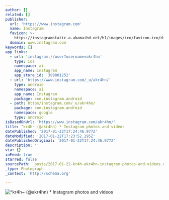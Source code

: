 ```yaml
---
author: []
related: []
publisher:
  url: 'https://www.instagram.com'
  name: Instagram
  favicon: >-
    https://instagramstatic-a.akamaihd.net/h1/images/ico/favicon.ico/dfa85bb1fd63.ico
  domain: www.instagram.com
keywords: []
app_links:
  - url: 'instagram://user?username=akr4hn'
    type: ios
    namespace: ai
    app_name: Instagram
    app_store_id: '389801252'
  - url: 'https://www.instagram.com/_u/akr4hn/'
    type: android
    namespace: ai
    app_name: Instagram
    package: com.instagram.android
  - path: https/instagram.com/_u/akr4hn/
    package: com.instagram.android
    namespace: google
    type: android
isBasedOnUrl: 'https://www.instagram.com/akr4hn/'
title: ^kr4h~ (@akr4hn) * Instagram photos and videos
datePublished: '2017-01-22T17:24:46.977Z'
dateModified: '2017-01-22T17:23:52.295Z'
datePublishedOriginal: '2017-01-22T17:24:46.977Z'
description: ''
via: {}
inFeed: true
starred: false
sourcePath: _posts/2017-01-22-kr4h-akr4hn-instagram-photos-and-videos.md
_type: Photograph
_context: 'http://schema.org'

---
```

![^kr4h~ (@akr4hn) * Instagram photos and videos](https://scontent.cdninstagram.com/t51.2885-19/s150x150/13102566_111272809289160_309853975_a.jpg)